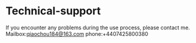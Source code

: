 # Technical-support
If you encounter any problems during the use process, please contact me.
Mailbox:qiaochou184@163.com phone:+4407425800380
